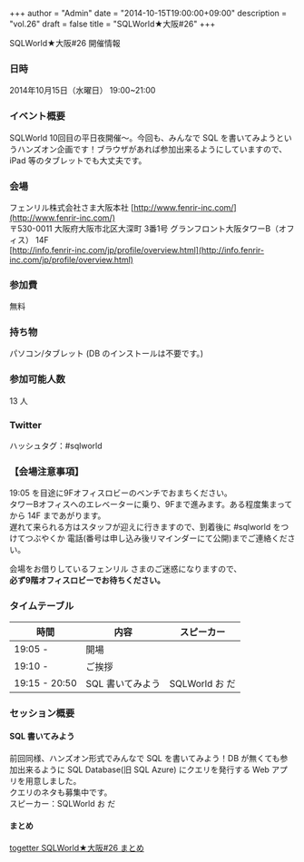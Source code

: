 +++
author = "Admin"
date = "2014-10-15T19:00:00+09:00"
description = "vol.26"
draft = false
title = "SQLWorld★大阪#26"
+++


SQLWorld★大阪#26 開催情報

### 日時

2014年10月15日（水曜日） 19:00~21:00

### イベント概要

SQLWorld 10回目の平日夜開催～。今回も、みんなで SQL を書いてみようというハンズオン企画です！ブラウザがあれば参加出来るようにしていますので、iPad 等のタブレットでも大丈夫です。  

### 会場

フェンリル株式会社さま大阪本社 [http://www.fenrir-inc.com/](http://www.fenrir-inc.com/)  
〒530-0011 大阪府大阪市北区大深町 3番1号 グランフロント大阪タワーB（オフィス） 14F  
[http://info.fenrir-inc.com/jp/profile/overview.html](http://info.fenrir-inc.com/jp/profile/overview.html)

### 参加費

無料

### 持ち物

パソコン/タブレット (DB のインストールは不要です。)

### 参加可能人数

13 人

### Twitter

ハッシュタグ：#sqlworld  

### 【会場注意事項】

19:05 を目途に9Fオフィスロビーのベンチでおまちください。  
タワーBオフィスへのエレベーターに乗り、9Fまで進みます。ある程度集まってから 14F まであがります。  
遅れて来られる方はスタッフが迎えに行きますので、到着後に #sqlworld をつけてつぶやくか 電話(番号は申し込み後リマインダーにて公開)までご連絡ください。  

会場をお借りしているフェンリル さまのご迷惑になりますので、  
**必ず9階オフィスロビーでお待ちください。**

### タイムテーブル

|時間|内容|スピーカー|
|---|----|----------|
|19:05 -|開場||
|19:10 -|ご挨拶||
|19:15 - 20:50|SQL 書いてみよう|SQLWorld お だ|

### セッション概要

#### SQL 書いてみよう

前回同様、ハンズオン形式でみんなで SQL を書いてみよう！DB が無くても参加出来るように SQL Database(旧 SQL Azure) にクエリを発行する Web アプリを用意しました。  
クエリのネタも募集中です。  
スピーカー：SQLWorld お だ

#### まとめ

[togetter SQLWorld★大阪#26 まとめ](http://togetter.com/li/733502)